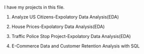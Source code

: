 I have my projects in this file.

1. Analyze US Citizens-Expolatory Data Analysis(EDA)

2. House Prices-Expolatory Data Analysis(EDA)

3. Traffic Police Stop Project-Expolatory Data Analysis(EDA)

4. E-Commerce Data and Customer Retention Analysis with SQL




